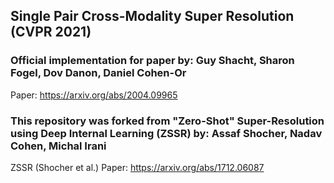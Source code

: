 ## Single Pair Cross-Modality Super Resolution (CVPR 2021)

### Official implementation for paper by: Guy Shacht, Sharon Fogel, Dov Danon, Daniel Cohen-Or
Paper: https://arxiv.org/abs/2004.09965

### This repository was forked from "Zero-Shot" Super-Resolution using Deep Internal Learning  (ZSSR) by: Assaf Shocher, Nadav Cohen, Michal Irani
ZSSR (Shocher et al.) Paper: https://arxiv.org/abs/1712.06087  


